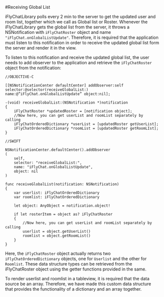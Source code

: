 #Receiving Global List

iFlyChatLibrary polls every 2 min to the server to get the updated user and room list, together which we call as Global list or Roster. Whenever the iFlyChatLibrary gets the global list from the server, it throws a NSNotification with `iFlyChatRoster` object and name `"iFlyChat.onGlobalListUpdate"`. Therefore, it is required that the application must listen to this notification in order to receive the updated global list form the server and render it in the view.

To listen to this notification and receive the updated global list, the user needs to add observer to the application and retrieve the `iFlyChatRoster` object from the notification:

~~~
//OBJECTIVE-C

[[NSNotificationCenter defaultCenter] addObserver:self selector:@selector(receiveGlobalList:) name:@”iFlyChat.onGlobalListUpdate” object:nil];

-(void) receiveGlobalList:(NSNotification *)notification
{
    iFlyChatRoster *updatedRoster = [notification object];
    //Now here, you can get userList and roomList separately by calling
    iFlyChatOrderedDictionary *userList = [updatedRoster getUserList];
    iFlyChatOrderedDictionary *roomList = [updatedRoster getRoomLIst];
}
~~~

~~~
//SWIFT

NSNotificationCenter.defaultCenter().addObserver
(
    self,
    selector: "receiveGlobalList:",
    name: "iFlyChat.onGlobalListUpdate",
    object: nil
)

func receiveGlobalList(notification: NSNotification)
{
    var userlist: iFlyChatOrderedDictionary
    var roomlist: iFlyChatOrderedDictionary

    let object: AnyObject = notification.object!

    if let rosterItem = object as? iFlyChatRoster
    {
        //Now here, you can get userList and roomList separately by calling
        userlist = object.getUserList() 
        roomlist = object.getRoomList()
    }
}
~~~

Here, the `iFlyChatRoster` object actually returns two `iFlyChatOrderedDictionary` objects, one for `Userlist` and the other for `Roomlist`. These data structure types can be retrieved from the iFlyChatRoster object using the getter functions provided in the same. 

To render userlist and roomlist in a tableview, it is required that the data source be an array. Therefore, we have made this custom data structure that provides the functionality of a dictionary and an array together.
